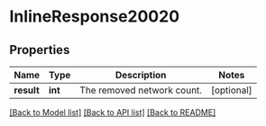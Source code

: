 # InlineResponse20020

## Properties
Name | Type | Description | Notes
------------ | ------------- | ------------- | -------------
**result** | **int** | The removed network count. | [optional] 

[[Back to Model list]](../README.md#documentation-for-models) [[Back to API list]](../README.md#documentation-for-api-endpoints) [[Back to README]](../README.md)


